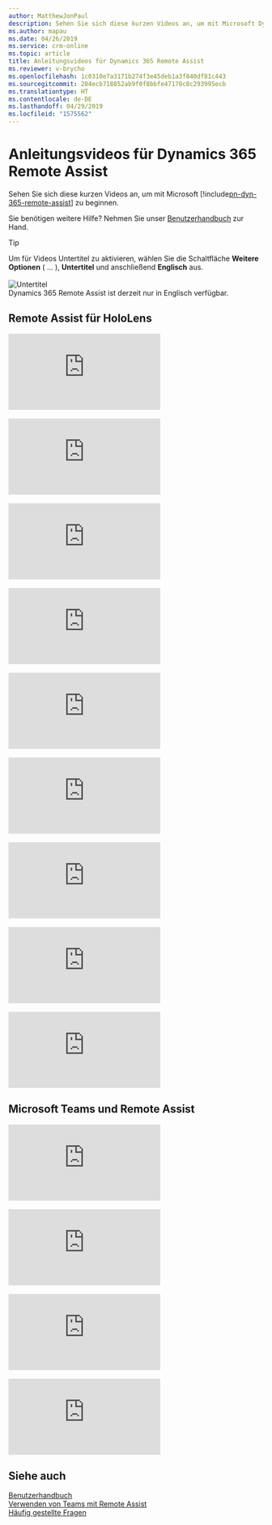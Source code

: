 ```yaml
---
author: MatthewJonPaul
description: Sehen Sie sich diese kurzen Videos an, um mit Microsoft Dynamics 365 Remote Assist zu beginnen.
ms.author: mapau
ms.date: 04/26/2019
ms.service: crm-online
ms.topic: article
title: Anleitungsvideos für Dynamics 365 Remote Assist
ms.reviewer: v-brycho
ms.openlocfilehash: 1c0310e7a3171b274f3e45deb1a3f840df81c443
ms.sourcegitcommit: 284ecb718852ab9f0f8bbfe47170c8c293995ecb
ms.translationtype: HT
ms.contentlocale: de-DE
ms.lasthandoff: 04/29/2019
ms.locfileid: "1575562"
---
```

# <a name="how-to-videos-for-dynamics-365-remote-assist"></a>Anleitungsvideos für Dynamics 365 Remote Assist

Sehen Sie sich diese kurzen Videos an, um mit Microsoft [!include[pn-dyn-365-remote-assist](../includes/pn-dyn-365-remote-assist.md)] zu beginnen.

Sie benötigen weitere Hilfe? Nehmen Sie unser [Benutzerhandbuch](user-guide.md) zur Hand.

> [!TIP]
> Um für Videos Untertitel zu aktivieren, wählen Sie die Schaltfläche **Weitere Optionen** ( ... ), **Untertitel** und anschließend **Englisch** aus.<br></br>![Untertitel](media/closed-captions.PNG "Untertitel")<br>Dynamics 365 Remote Assist ist derzeit nur in Englisch verfügbar.

## <a name="remote-assist-for-hololens"></a>Remote Assist für HoloLens

<div class="embeddedvideo"><iframe src="https://www.microsoft.com/en-us/videoplayer/embed/RE2F6TI" frameborder="0" allowfullscreen=""></iframe></div>
</br>
<div class="embeddedvideo"><iframe src="https://www.microsoft.com/en-us/videoplayer/embed/RE2FeDU" frameborder="0" allowfullscreen=""></iframe></div>
</br>
<div class="embeddedvideo"><iframe src="https://www.microsoft.com/en-us/videoplayer/embed/RE2F6TH" frameborder="0" allowfullscreen=""></iframe></div>
</br>
<div class="embeddedvideo"><iframe src="https://www.microsoft.com/en-us/videoplayer/embed/RE2F4dM" frameborder="0" allowfullscreen=""></iframe></div>
</br>
<div class="embeddedvideo"><iframe src="https://www.microsoft.com/en-us/videoplayer/embed/RE2F9qy" frameborder="0" allowfullscreen=""></iframe></div>
</br>
<div class="embeddedvideo"><iframe src="https://www.microsoft.com/en-us/videoplayer/embed/RE2F9qs" frameborder="0" allowfullscreen=""></iframe></div>
</br>
<div class="embeddedvideo"><iframe src="https://www.microsoft.com/en-us/videoplayer/embed/RE2FNci" frameborder="0" allowfullscreen=""></iframe></div>
</br>
<div class="embeddedvideo"><iframe src="https://www.microsoft.com/en-us/videoplayer/embed/RE2F6TG" frameborder="0" allowfullscreen=""></iframe></div>
</br>
<div class="embeddedvideo"><iframe src="https://www.microsoft.com/en-us/videoplayer/embed/RE2FhfT" frameborder="0" allowfullscreen=""></iframe></div>


## <a name="microsoft-teams-and-remote-assist"></a>Microsoft Teams und Remote Assist

<div class="embeddedvideo"><iframe src="https://www.microsoft.com/en-us/videoplayer/embed/RE2F6TF" frameborder="0" allowfullscreen=""></iframe></div>
</br>
<div class="embeddedvideo"><iframe src="https://www.microsoft.com/en-us/videoplayer/embed/RE2F6TK" frameborder="0" allowfullscreen=""></iframe></div>
</br>
<div class="embeddedvideo"><iframe src="https://www.microsoft.com/en-us/videoplayer/embed/RE2F6TP" frameborder="0" allowfullscreen=""></iframe></div>
</br>
<div class="embeddedvideo"><iframe src="https://www.microsoft.com/en-us/videoplayer/embed/RE2F6TJ" frameborder="0" allowfullscreen=""></iframe></div>



## <a name="see-also"></a>Siehe auch
[Benutzerhandbuch](user-guide.md)<br>
[Verwenden von Teams mit Remote Assist](use-microsoft-teams-with-remote-assist.md)<br>
[Häufig gestellte Fragen](faq.md)
